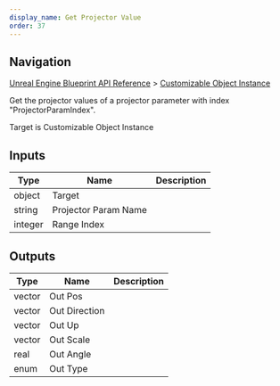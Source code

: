 ```yaml
---
display_name: Get Projector Value
order: 37
---
```

## Navigation

[Unreal Engine Blueprint API Reference](https://dev.epicgames.com/documentation/en-us/unreal-engine/BlueprintAPI) > [Customizable Object Instance](https://dev.epicgames.com/documentation/en-us/unreal-engine/BlueprintAPI/CustomizableObjectInstance)

Get the projector values of a projector parameter with index "ProjectorParamIndex".

Target is Customizable Object Instance

## Inputs

| Type | Name | Description |
| --- | --- | --- |
| object | Target |  |
| string | Projector Param Name |  |
| integer | Range Index |  |

## Outputs

| Type | Name | Description |
| --- | --- | --- |
| vector | Out Pos |  |
| vector | Out Direction |  |
| vector | Out Up |  |
| vector | Out Scale |  |
| real | Out Angle |  |
| enum | Out Type |  |
